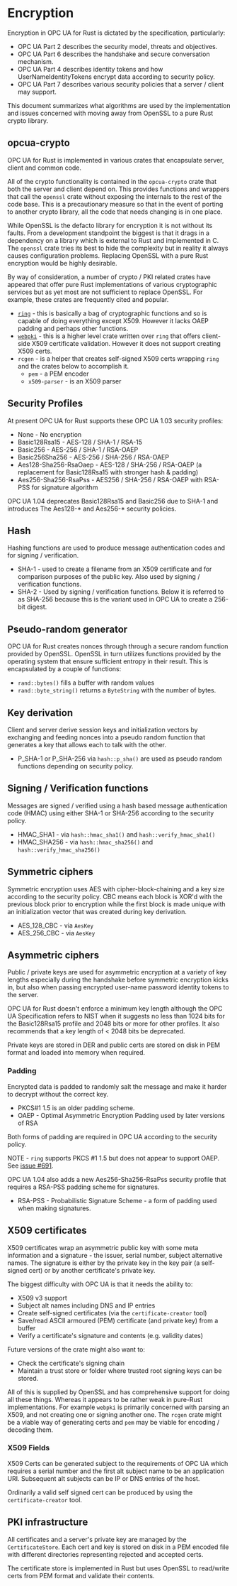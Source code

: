 # Encryption

Encryption in OPC UA for Rust is dictated by the specification, particularly:
 
* OPC UA Part 2 describes the security model, threats and objectives.
* OPC UA Part 6 describes the handshake and secure conversation mechanism.
* OPC UA Part 4 describes identity tokens and how UserNameIdentityTokens encrypt data according to security policy. 
* OPC UA Part 7 describes various security policies that a server / client may support.

This document summarizes what algorithms are used by the implementation and issues concerned with moving away from OpenSSL
to a pure Rust crypto library.

## opcua-crypto

OPC UA for Rust is implemented in various crates that encapsulate server, client and common code.

All of the crypto functionality is contained in the `opcua-crypto` crate that both the server and client depend on.
This provides functions and wrappers that call the `openssl` crate without exposing the internals to the rest of the
code base. This is a precautionary measure so that in the event of porting to another crypto library, all the code that
needs changing is in one place.
 
While OpenSSL is the defacto library for encryption it is not without its faults. From a development standpoint the
biggest is that it drags in a dependency on a library which is external to Rust and implemented in C. The `openssl`
crate tries its best to hide the complexity but in reality it always causes configuration problems. Replacing OpenSSL 
with a pure Rust encryption would be highly desirable.

By way of consideration, a number of crypto / PKI related crates have appeared that offer pure Rust implementations
of various cryptographic services but as yet most are not sufficient to replace OpenSSL. For example, these crates
are frequently cited and popular.

* [`ring`](https://github.com/briansmith/ring) - this is basically a bag of cryptographic functions and so is capable of doing
 everything except X509. However it lacks OAEP padding and perhaps other functions.
* [`webpki`](https://github.com/briansmith/webpki) - this is a higher level crate written over `ring` that offers
  client-side X509 certificate validation. However it does not support creating X509 certs.
* `rcgen` - is a helper that creates self-signed X509 certs wrapping `ring` and the crates below to accomplish it.
    * `pem` - a PEM encoder 
    * `x509-parser` - is an X509 parser

## Security Profiles

At present OPC UA for Rust supports these OPC UA 1.03 security profiles:

* None - No encryption
* Basic128Rsa15 - AES-128 / SHA-1 / RSA-15
* Basic256 - AES-256 / SHA-1 / RSA-OAEP
* Basic256Sha256 - AES-256 / SHA-256 / RSA-OAEP
* Aes128-Sha256-RsaOaep - AES-128 / SHA-256 / RSA-OAEP (a replacement for Basic128Rsa15 with stronger hash & padding)
* Aes256-Sha256-RsaPss - AES256 / SHA-256 / RSA-OAEP with RSA-PSS for signature algorithm

OPC UA 1.04 deprecates Basic128Rsa15 and Basic256 due to SHA-1 and introduces The Aes128-* and Aes256-* security policies.

## Hash

Hashing functions are used to produce message authentication codes and for signing / verification.

* SHA-1 - used to create a filename from an X509 certificate and for comparison purposes of the public key. Also used by signing / verification functions.
* SHA-2 - Used by signing / verification functions. Below it is referred to as SHA-256 because this is the variant
  used in OPC UA to create a 256-bit digest.

## Pseudo-random generator

OPC UA for Rust creates nonces through through a secure random function provided by OpenSSL. OpenSSL in turn utilizes 
functions provided by the operating system that ensure sufficient entropy in their result. This is encapsulated by a couple of functions:

* `rand::bytes()` fills a buffer with random values
* `rand::byte_string()` returns a `ByteString` with the number of bytes.

## Key derivation

Client and server derive session keys and initialization vectors by exchanging and feeding nonces
into a pseudo random function that generates a key that allows each to talk with the other.

* P_SHA-1 or P_SHA-256 via `hash::p_sha()` are used as pseudo random functions depending on security policy.

## Signing / Verification functions

Messages are signed / verified using a hash based message authentication code (HMAC) using either SHA-1 or SHA-256 according
to the security policy.

* HMAC_SHA1 - via `hash::hmac_sha1()` and `hash::verify_hmac_sha1()`
* HMAC_SHA256 - via `hash::hmac_sha256()` and `hash::verify_hmac_sha256()`

## Symmetric ciphers

Symmetric encryption uses AES with cipher-block-chaining and a key size according to the security policy.
CBC means each block is XOR'd with the previous block prior to encryption while the first block is made unique 
with an initialization vector that was created during key derivation.

* AES_128_CBC - via `AesKey`
* AES_256_CBC - via `AesKey`

## Asymmetric ciphers

Public / private keys are used for asymmetric encryption at a variety of key lengths especially during the handshake before symmetric
encryption kicks in, but also when passing encrypted user-name password identity tokens to the server. 

OPC UA for Rust doesn't enforce a minimum key length although the OPC UA Specification refers to NIST when it suggests
no less than 1024 bits for the Basic128Rsa15 profile and 2048 bits or more for other profiles. It also recommends
that a key length of < 2048 bits be deprecated.

Private keys are stored in DER and public certs are stored on disk in PEM format and loaded into memory when required.

### Padding

Encrypted data is padded to randomly salt the message and make it harder to decrypt without the correct key.

* PKCS#1 1.5 is an older padding scheme.
* OAEP - Optimal Asymmetric Encryption Padding used by later versions of RSA

Both forms of padding are required in OPC UA according to the security policy.

NOTE - `ring` supports PKCS #1 1.5 but does not appear to support OAEP. 
See [issue #691](https://github.com/briansmith/ring/issues/691).

OPC UA 1.04 also adds a new Aes256-Sha256-RsaPss security profile that requires a RSA-PSS
padding scheme for signatures.   

* RSA-PSS - Probabilistic Signature Scheme - a form of padding used when making signatures. 

## X509 certificates

X509 certificates wrap an asymmetric public key with some meta information and a signature - the issuer, serial number, 
subject alternative names. The signature is either by the private key in the key pair (a self-signed cert)
or by another certificate's private key. 

The biggest difficulty with OPC UA is that it needs the ability to:

* X509 v3 support
* Subject alt names including DNS and IP entries
* Create self-signed certificates (via the `certificate-creator` tool)
* Save/read ASCII armoured (PEM) certificate (and private key) from a buffer
* Verify a certificate's signature and contents (e.g. validity dates)

Future versions of the crate might also want to:

* Check the certificate's signing chain
* Maintain a trust store or folder where trusted root signing keys can be stored. 

All of this is supplied by OpenSSL and has comprehensive support for doing all these things. Whereas it appears to be rather
weak in pure-Rust implementations. For example `webpki` is primarily concerned with parsing an X509,
and not creating one or signing another one. The `rcgen` crate might be a viable way of generating certs and `pem` may be
viable for encoding / decoding them.

### X509 Fields

X509 Certs can be generated subject to the requirements of OPC UA which requires a serial number and the first alt subject
name to be an application URI. Subsequent alt subjects can be IP or DNS entries of the host. 

Ordinarily a valid self signed cert can be produced by using the `certificate-creator` tool. 

## PKI infrastructure

All certificates and a server's private key are managed by the `CertificateStore`. Each cert and key is stored on disk in a PEM
encoded file with different directories representing rejected and accepted certs. 

The certificate store is implemented in Rust but uses OpenSSL to read/write certs from PEM format and validate their contents. 
